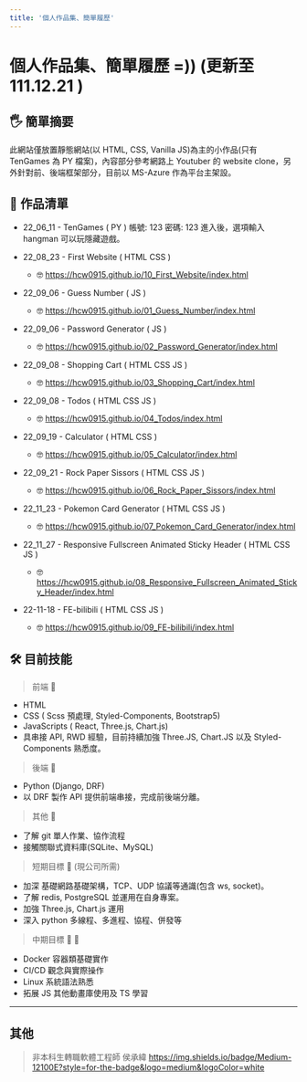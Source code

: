 ```yaml
---
title: '個人作品集、簡單履歷'
---
```


個人作品集、簡單履歷 =))
(更新至 111.12.21 )
===

## :raised_hand_with_fingers_splayed: 簡單摘要

此網站僅放置靜態網站(以 HTML, CSS, Vanilla JS)為主的小作品(只有 TenGames 為 PY 檔案)，內容部分參考網路上 Youtuber 的 website clone，另外針對前、後端框架部分，目前以 MS-Azure 作為平台主架設。

## :triangular_flag_on_post: 作品清單

- 22_06_11 - TenGames ( PY )
  帳號: 123 密碼: 123
  進入後，選項輸入 hangman 可以玩隱藏遊戲。

- 22_08_23 - First Website ( HTML CSS )
  - :nerd_face: https://hcw0915.github.io/10_First_Website/index.html
- 22_09_06 - Guess Number ( JS )
  - :nerd_face: https://hcw0915.github.io/01_Guess_Number/index.html
- 22_09_06 - Password Generator ( JS )
  - :nerd_face: https://hcw0915.github.io/02_Password_Generator/index.html
- 22_09_08 - Shopping Cart ( HTML CSS JS )
  - :nerd_face: https://hcw0915.github.io/03_Shopping_Cart/index.html
- 22_09_08 - Todos ( HTML CSS JS )
  - :nerd_face: https://hcw0915.github.io/04_Todos/index.html
- 22_09_19 - Calculator ( HTML CSS )
  - :nerd_face: https://hcw0915.github.io/05_Calculator/index.html
- 22_09_21 - Rock Paper Sissors ( HTML CSS JS )
  - :nerd_face: https://hcw0915.github.io/06_Rock_Paper_Sissors/index.html
- 22_11_23 - Pokemon Card Generator ( HTML CSS JS )
  - :nerd_face: https://hcw0915.github.io/07_Pokemon_Card_Generator/index.html
- 22_11_27 - Responsive Fullscreen Animated Sticky Header ( HTML CSS JS )
  - :nerd_face: https://hcw0915.github.io/08_Responsive_Fullscreen_Animated_Sticky_Header/index.html
- 22-11-18 - FE-bilibili ( HTML CSS JS )
  - :nerd_face: https://hcw0915.github.io/09_FE-bilibili/index.html

## :hammer_and_wrench: 目前技能

> 前端 :brain:

- HTML
- CSS ( Scss 預處理, Styled-Components, Bootstrap5)
- JavaScripts ( React, Three.js, Chart.js)
- 具串接 API, RWD 經驗，目前持續加強 Three.JS, Chart.JS 以及 Styled-Components 熟悉度。

> 後端 :brain:

- Python (Django, DRF)
- 以 DRF 製作 API 提供前端串接，完成前後端分離。

> 其他 :brain:

- 了解 git 單人作業、協作流程
- 接觸關聯式資料庫(SQLite、MySQL)

> 短期目標 :footprints: (現公司所需)

- 加深 基礎網路基礎架構，TCP、UDP 協議等通識(包含 ws, socket)。
- 了解 redis, PostgreSQL 並運用在自身專案。
- 加強 Three.js, Chart.js 運用
- 深入 python 多線程、多進程、協程、併發等

> 中期目標 :footprints: :footprints:

- Docker 容器類基礎實作
- CI/CD 觀念與實際操作
- Linux 系統語法熟悉
- 拓展 JS 其他動畫庫使用及 TS 學習

---

## 其他

> 非本科生轉職軟體工程師 侯承緯
> https://img.shields.io/badge/Medium-12100E?style=for-the-badge&logo=medium&logoColor=white

<!-- 從7月開始，開始了 <聯成 x meet.jobs> 班級，
原本3月初的 python基礎課 成了我在進入這個班級之前的唯一資本。
目標是以「全端工程師」為導向的我，卻在前端課程結束後 -->
